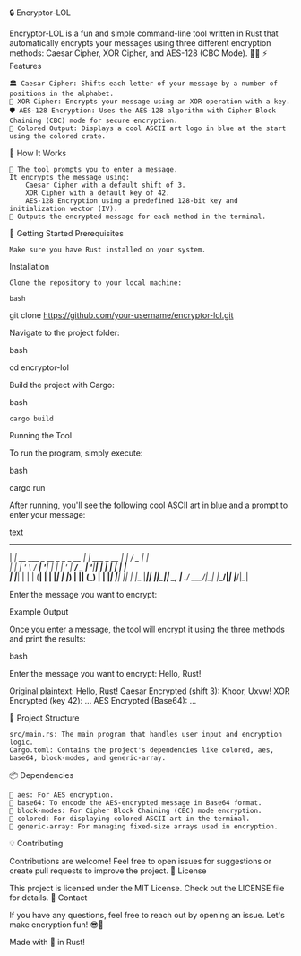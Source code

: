 🔒 Encryptor-LOL

Encryptor-LOL is a fun and simple command-line tool written in Rust that automatically encrypts your messages using three different encryption methods: Caesar Cipher, XOR Cipher, and AES-128 (CBC Mode). 🔐✨
⚡ Features

    🏛 Caesar Cipher: Shifts each letter of your message by a number of positions in the alphabet.
    🔑 XOR Cipher: Encrypts your message using an XOR operation with a key.
    🛡 AES-128 Encryption: Uses the AES-128 algorithm with Cipher Block Chaining (CBC) mode for secure encryption.
    🎨 Colored Output: Displays a cool ASCII art logo in blue at the start using the colored crate.

🎯 How It Works

    📝 The tool prompts you to enter a message.
    It encrypts the message using:
        Caesar Cipher with a default shift of 3.
        XOR Cipher with a default key of 42.
        AES-128 Encryption using a predefined 128-bit key and initialization vector (IV).
    🔐 Outputs the encrypted message for each method in the terminal.

🚀 Getting Started
Prerequisites

    Make sure you have Rust installed on your system.

Installation

    Clone the repository to your local machine:

    bash

git clone https://github.com/your-username/encryptor-lol.git

Navigate to the project folder:

bash

cd encryptor-lol

Build the project with Cargo:

bash

    cargo build

Running the Tool

To run the program, simply execute:

bash

cargo run

After running, you'll see the following cool ASCII art in blue and a prompt to enter your message:

text

  _____                             _                  _     ___  _     
 | ____|_ __   ___ _ __ _   _ _ __ | |_ ___  _ __     | |   / _ \| |    
 |  _| | '_ \ / __| '__| | | | '_ \| __/ _ \| '__|____| |  | | | | |    
 | |___| | | | (__| |  | |_| | |_) | || (_) | | |_____| |__| |_| | |___ 
 |_____|_| |_|\___|_|   \__, | .__/ \__\___/|_|       |_____\___/|_____|
                        |___/|_|                                         

Enter the message you want to encrypt:

Example Output

Once you enter a message, the tool will encrypt it using the three methods and print the results:

bash

Enter the message you want to encrypt:
Hello, Rust!

Original plaintext: Hello, Rust!
Caesar Encrypted (shift 3): Khoor, Uxvw!
XOR Encrypted (key 42):  ...
AES Encrypted (Base64): ...

📂 Project Structure

    src/main.rs: The main program that handles user input and encryption logic.
    Cargo.toml: Contains the project's dependencies like colored, aes, base64, block-modes, and generic-array.

📦 Dependencies

    🔐 aes: For AES encryption.
    🧬 base64: To encode the AES-encrypted message in Base64 format.
    🔗 block-modes: For Cipher Block Chaining (CBC) mode encryption.
    🎨 colored: For displaying colored ASCII art in the terminal.
    🧮 generic-array: For managing fixed-size arrays used in encryption.

💡 Contributing

Contributions are welcome! Feel free to open issues for suggestions or create pull requests to improve the project.
📄 License

This project is licensed under the MIT License. Check out the LICENSE file for details.
💬 Contact

If you have any questions, feel free to reach out by opening an issue. Let's make encryption fun! 😎🔐

Made with 💖 in Rust!
